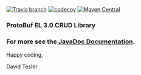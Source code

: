 [![Travis branch](https://img.shields.io/travis/protobufel/protobufel-crud/master.svg?style=plastic)](https://travis-ci.org/protobufel/protobufel-crud)
[![codecov](https://codecov.io/gh/protobufel/protobufel-crud/branch/master/graph/badge.svg)](https://codecov.io/gh/protobufel/protobufel-crud)
[![Maven Central](https://img.shields.io/maven-central/v/com.github.protobufel/protobufel-crud.svg?style=plastic)](https://search.maven.org/#search%7Cga%7C1%7Ca%3A%)

### ProtoBuf EL 3.0 CRUD Library


### For more see the [JavaDoc Documentation](https://protobufel.github.io/protobufel-crud/javadoc/ "JavaDoc and more").  

Happy coding,

David Tesler

